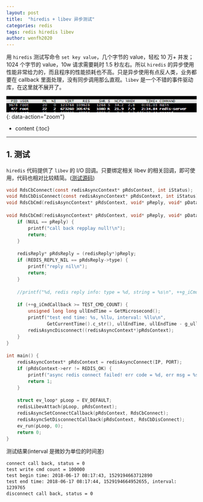 ```yaml
---
layout: post
title:  "hiredis + libev 异步测试"
categories: redis
tags: redis hiredis libev
author: wenfh2020
---
```


用 `hiredis` 测试写命令 `set key value`，几个字节的 value，轻松 10 万+ 并发；1024 个字节的 value，10w 请求需要耗时 1.5 秒左右。所以 `hiredis` 的异步使用性能非常给力的，而且程序的性能损耗也不高。只是异步使用有点反人类，业务都要在 callback 里面处理，没有同步调用那么直观。`libev` 是一个不错的事件驱动库，在这里就不展开了。

![本地性能](/images/2020-02-20-16-56-08.png){: data-action="zoom"}



* content
{:toc}

---

## 1. 测试

`hiredis` 代码提供了 `libev` 的 I/O 回调。只要绑定相关 libev 的相关回调，即可使用，代码也相对比较精简。([测试源码](https://github.com/wenfh2020/mytest/blob/master/c%2B%2B/hiredis_test/async/main.cpp))

```c
void RdsCbConnect(const redisAsyncContext* pRdsContext, int iStatus);
void RdsCbDisConnect(const redisAsyncContext* pRdsContext, int iStatus);
void RdsCbCmd(redisAsyncContext* pRdsContext, void* pReply, void* pData);

void RdsCbCmd(redisAsyncContext* pRdsContext, void* pReply, void* pData) {
    if (NULL == pReply) {
        printf("call back repplay null!\n");
        return;
    }

    redisReply* pRdsReply = (redisReply*)pReply;
    if (REDIS_REPLY_NIL == pRdsReply->type) {
        printf("reply nil\n");
        return;
    }

    //printf("%d, redis reply info: type = %d, string = %s\n", ++g_iCmdCallback, pRdsReply->type, pRdsReply->str);

    if (++g_iCmdCallback >= TEST_CMD_COUNT) {
        unsigned long long ullEndTime = GetMicrosecond();
        printf("test end time: %s, %llu, interval: %llu\n",
               GetCurrentTime().c_str(), ullEndTime, ullEndTime - g_ullBeginTime);
        redisAsyncDisconnect((redisAsyncContext*)pRdsContext);
    }
}

int main() {
    redisAsyncContext* pRdsContext = redisAsyncConnect(IP, PORT);
    if (pRdsContext->err != REDIS_OK) {
        printf("async redis connect failed! err code = %d, err msg = %s\n", pRdsContext->err, pRdsContext->errstr);
        return 1;
    }

    struct ev_loop* pLoop = EV_DEFAULT;
    redisLibevAttach(pLoop, pRdsContext);
    redisAsyncSetConnectCallback(pRdsContext, RdsCbConnect);
    redisAsyncSetDisconnectCallback(pRdsContext, RdsCbDisConnect);
    ev_run(pLoop, 0);
    return 0;
}
```

测试结果(interval 是微妙为单位的时间差)

```shell
connect call back, status = 0
test write cmd count = 100000
test begin time: 2018-06-17 08:17:43, 1529194663712890
test end time: 2018-06-17 08:17:44, 1529194664952655, interval: 1239765  
disconnect call back, status = 0
```
